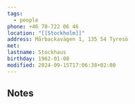 ```yaml
---
tags:
  - people
phone: +46 70-722 06 46
location: "[[Stockholm]]"
address: Mårbackavägen 1, 135 54 Tyresö
met: 
lastname: Stockhaus
birthday: 1962-01-08
modified: 2024-09-15T17:06:38+02:00
---
```

 
## Notes

